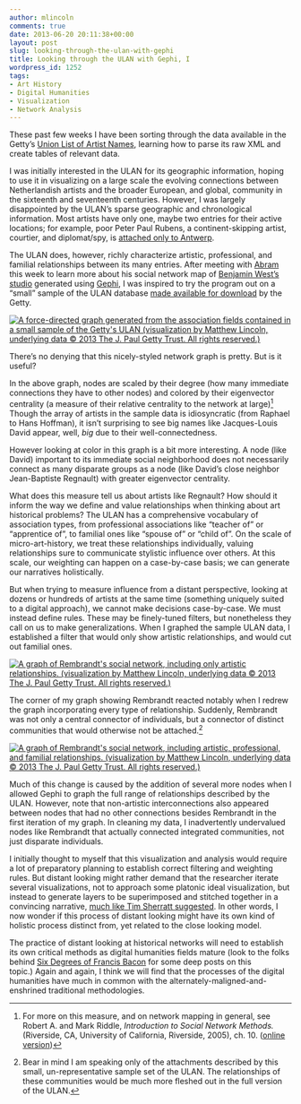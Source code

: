 ```yaml
---
author: mlincoln
comments: true
date: 2013-06-20 20:11:38+00:00
layout: post
slug: looking-through-the-ulan-with-gephi
title: Looking through the ULAN with Gephi, I
wordpress_id: 1252
tags:
- Art History
- Digital Humanities
- Visualization
- Network Analysis
---
```


These past few weeks I have been sorting through the data available in the Getty’s [Union List of Artist Names](http://www.getty.edu/research/tools/vocabularies/ulan/about.html), learning how to parse its raw XML and create tables of relevant data.


I was initially interested in the ULAN for its geographic information, hoping to use it in visualizing on a large scale the evolving connections between Netherlandish artists and the broader European, and global, community in the sixteenth and seventeenth centuries. However, I was largely disappointed by the ULAN’s sparse geographic and chronological information. Most artists have only one, maybe two entries for their active locations; for example, poor Peter Paul Rubens, a continent-skipping artist, courtier, and diplomat/spy, is [attached only to Antwerp](http://www.getty.edu/vow/ULANFullDisplay?find=rubens&role=&nation=&prev_page=1&subjectid=500002921).

The ULAN does, however, richly characterize artistic, professional, and familial relationships between its many entries. After meeting with [Abram](http://abramfox.com/) this week to learn more about his social network map of [Benjamin West’s studio](http://abramfox.com/cv/caa-2013/) generated using [Gephi](https://www.gephi.org/), I was inspired to try the program out on a “small” sample of the ULAN database [made available for download](http://www.getty.edu/research/tools/vocabularies/obtain/download.html) by the Getty.

[![A force-directed graph generated from the association fields contained in a small sample of the Getty's ULAN (visualization by Matthew Lincoln, underlying data © 2013 The J. Paul Getty Trust. All rights reserved.)][forcedir]](http://mlincoln.files.wordpress.com/2013/06/screen-shot-2013-06-20-at-1-49-53-pm.png)

[forcedir]: http://mlincoln.files.wordpress.com/2013/06/screen-shot-2013-06-20-at-1-49-53-pm.png "A force-directed graph generated from the association fields contained in a small sample of the Getty's ULAN (visualization by Matthew Lincoln, underlying data © 2013 The J. Paul Getty Trust. All rights reserved.)"

There’s no denying that this nicely-styled network graph is pretty. But is it useful?

In the above graph, nodes are scaled by their degree (how many immediate connections they have to other nodes) and colored by their eigenvector centrality (a measure of their relative centrality to the network at large)[^1] Though the array of artists in the sample data is idiosyncratic (from Raphael to Hans Hoffman), it isn’t surprising to see big names like Jacques-Louis David appear, well, *big* due to their well-connectedness.

However looking at color in this graph is a bit more interesting. A node (like David) important to its immediate social neighborhood does not necessarily connect as many disparate groups as a node (like David’s close neighbor Jean-Baptiste Regnault) with greater eigenvector centrality.

What does this measure tell us about artists like Regnault? How should it inform the way we define and value relationships when thinking about art historical problems? The ULAN has a comprehensive vocabulary of association types, from professional associations like “teacher of” or “apprentice of”, to familial ones like “spouse of” or “child of”. On the scale of micro-art-history, we treat these relationships individually, valuing relationships sure to communicate stylistic influence over others. At this scale, our weighting can happen on a case-by-case basis; we can generate our narratives holistically.

But when trying to measure influence from a distant perspective, looking at dozens or hundreds of artists at the same time (something uniquely suited to a digital approach), we cannot make decisions case-by-case. We must instead define rules. These may be finely-tuned filters, but nonetheless they call on us to make generalizations. When I graphed the sample ULAN data, I established a filter that would only show artistic relationships, and would cut out familial ones.

[![A graph of Rembrandt's social network, including only artistic relationships. (visualization by Matthew Lincoln, underlying data © 2013 The J. Paul Getty Trust. All rights reserved.)][artistsonly]](http://mlincoln.files.wordpress.com/2013/06/screen-shot-2013-06-20-at-1-50-34-pm.png)

[artistsonly]: http://mlincoln.files.wordpress.com/2013/06/screen-shot-2013-06-20-at-1-50-34-pm.png?w=625 "A graph of Rembrandt's social network, including only artistic relationships. (visualization by Matthew Lincoln, underlying data © 2013 The J. Paul Getty Trust. All rights reserved.)"

The corner of my graph showing Rembrandt reacted notably when I redrew the graph incorporating every type of relationship. Suddenly, Rembrandt was not only a central connector of individuals, but a connector of distinct communities that would otherwise not be attached.[^2]

[![A graph of Rembrandt's social network, including artistic, professional, and familial relationships. (visualization by Matthew Lincoln, underlying data © 2013 The J. Paul Getty Trust. All rights reserved.)][allrels]](http://mlincoln.files.wordpress.com/2013/06/screen-shot-2013-06-20-at-1-49-10-pm.png)

[allrels]: http://mlincoln.files.wordpress.com/2013/06/screen-shot-2013-06-20-at-1-49-10-pm.png?w=625 "A graph of Rembrandt's social network, including artistic, professional, and familial relationships. (visualization by Matthew Lincoln, underlying data © 2013 The J. Paul Getty Trust. All rights reserved.)"

Much of this change is caused by the addition of several more nodes when I allowed Gephi to graph the full range of relationships described by the ULAN. However, note that non-artistic interconnections also appeared between nodes that had no other connections besides Rembrandt in the first iteration of my graph. In cleaning my data, I inadvertently undervalued nodes like Rembrandt that actually connected integrated communities, not just disparate individuals.

I initially thought to myself that this visualization and analysis would require a lot of preparatory planning to establish correct filtering and weighting rules. But distant looking might rather demand that the researcher iterate several visualizations, not to approach some platonic ideal visualization, but instead to generate layers to be superimposed and stitched together in a convincing narrative, [much like Tim Sherratt suggested](/2013/06/19/open-data-and-the-humanities.html). In other words, I now wonder if this process of distant looking might have its own kind of holistic process distinct from, yet related to the close looking model.

The practice of distant looking at historical networks will need to establish its own critical methods as digital humanities fields mature (look to the folks behind [Six Degrees of Francis Bacon](http://sixdegreesoffrancisbacon.com/) for some deep posts on this topic.) Again and again, I think we will find that the processes of the digital humanities have much in common with the alternately-maligned-and-enshrined traditional methodologies.






[^1]: For more on this measure, and on network mapping in general, see Robert A. and Mark Riddle, *Introduction to Social Network Methods.* (Riverside, CA, University of California, Riverside, 2005), ch. 10. ([online version](http://www.faculty.ucr.edu/~hanneman/nettext/C10_Centrality.html#Eigenvector))

[^2]: Bear in mind I am speaking only of the attachments described by this small, un-representative sample set of the ULAN. The relationships of these communities would be much more fleshed out in the full version of the ULAN.



